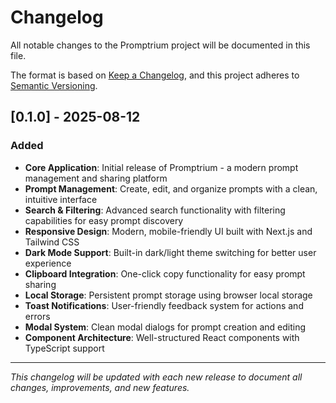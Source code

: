 # Changelog

All notable changes to the Promptrium project will be documented in this file.

The format is based on [Keep a Changelog](https://keepachangelog.com/en/1.0.0/),
and this project adheres to [Semantic Versioning](https://semver.org/spec/v2.0.0.html).

## [0.1.0] - 2025-08-12

### Added

- **Core Application**: Initial release of Promptrium - a modern prompt management and sharing platform
- **Prompt Management**: Create, edit, and organize prompts with a clean, intuitive interface
- **Search & Filtering**: Advanced search functionality with filtering capabilities for easy prompt discovery
- **Responsive Design**: Modern, mobile-friendly UI built with Next.js and Tailwind CSS
- **Dark Mode Support**: Built-in dark/light theme switching for better user experience
- **Clipboard Integration**: One-click copy functionality for easy prompt sharing
- **Local Storage**: Persistent prompt storage using browser local storage
- **Toast Notifications**: User-friendly feedback system for actions and errors
- **Modal System**: Clean modal dialogs for prompt creation and editing
- **Component Architecture**: Well-structured React components with TypeScript support

---

_This changelog will be updated with each new release to document all changes, improvements, and new features._
